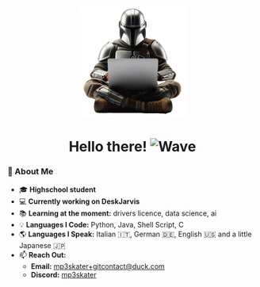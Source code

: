<div id="header" align="center">
  <img src="res/mando_coding.png" width="220" alt="Logo"/>
  <h1>
    Hello there!
    <img src="https://media.giphy.com/media/hvRJCLFzcasrR4ia7z/giphy.gif" width="30px" alt="Wave"/>
  </h1>
</div>

### 👤 About Me

- 🎓 **Highschool student**
- 💻 **Currently working on DeskJarvis**
- 📚 **Learning at the moment:** drivers licence, data science, ai
- 💡 **Languages I Code:** Python, Java, Shell Script, C
- 🌎 **Languages I Speak:** Italian 🇮🇹, German 🇩🇪, English 🇺🇸 and a little Japanese 🇯🇵
- 📫 **Reach Out:**
  - **Email:** mp3skater+gitcontact@duck.com
  - **Discord:** [mp3skater](https://discord.com/users/801074717192486932)
